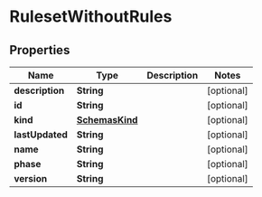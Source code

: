 # RulesetWithoutRules

## Properties
Name | Type | Description | Notes
------------ | ------------- | ------------- | -------------
**description** | **String** |  |  [optional]
**id** | **String** |  |  [optional]
**kind** | [**SchemasKind**](SchemasKind.md) |  |  [optional]
**lastUpdated** | **String** |  |  [optional]
**name** | **String** |  |  [optional]
**phase** | **String** |  |  [optional]
**version** | **String** |  |  [optional]

